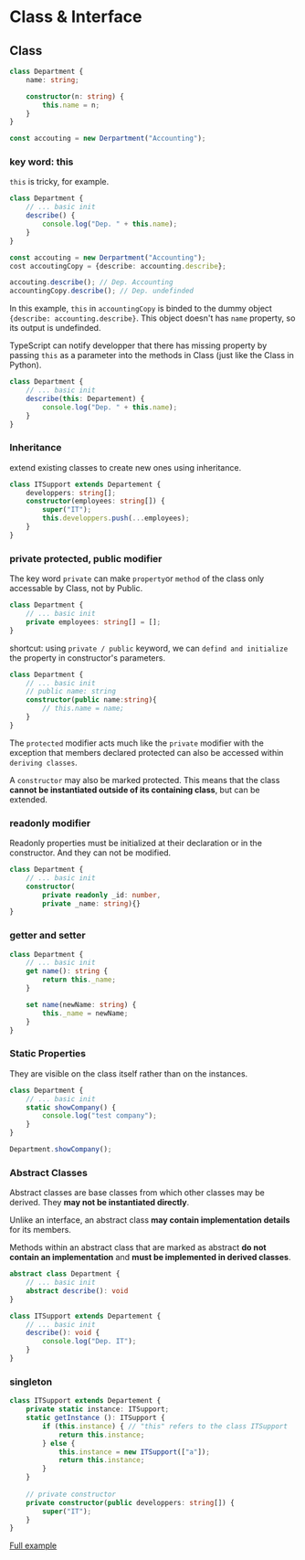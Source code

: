 # Class & Interface

## Class

```typescript
class Department {
    name: string;

    constructor(n: string) {
        this.name = n;
    }
}

const accouting = new Derpartment("Accounting");
```

### key word: this

`this` is tricky, for example. 

```typescript
class Department {
    // ... basic init
    describe() {
        console.log("Dep. " + this.name);
    }
}

const accouting = new Derpartment("Accounting");
cost accoutingCopy = {describe: accounting.describe};

accouting.describe(); // Dep. Accounting
accountingCopy.describe(); // Dep. undefinded
```
In this example, `this` in `accountingCopy` is binded to the dummy object `{describe: accounting.describe}`. This object doesn't has `name` property, so its output is undefinded. 

TypeScript can notify developper that there has missing property by passing `this` as a parameter into the methods in Class (just like the Class in Python).

```typescript
class Department {
    // ... basic init
    describe(this: Departement) {
        console.log("Dep. " + this.name);
    }
}
```

### Inheritance

extend existing classes to create new ones using inheritance.

```typescript
class ITSupport extends Departement {
    developpers: string[];
    constructor(employees: string[]) {
        super("IT");
        this.developpers.push(...employees);
    }
} 
```

### private protected, public modifier

The key word `private` can make `property`or `method` of the class only accessable by Class, not by Public.

```typescript
class Department {
    // ... basic init
    private employees: string[] = [];
}
```

shortcut: using `private / public` keyword, we can `defind and initialize` the property in constructor's parameters. 

```typescript
class Department {
    // ... basic init
    // public name: string
    constructor(public name:string){
        // this.name = name;
    }
}
```

The `protected` modifier acts much like the `private` modifier with the exception that members declared protected can also be accessed within `deriving classes`.

A `constructor` may also be marked protected. This means that the class **cannot be instantiated outside of its containing class**, but can be extended.

### readonly modifier

Readonly properties must be initialized at their declaration or in the constructor. And they can not be modified.

```typescript
class Department {
    // ... basic init
    constructor(
        private readonly _id: number, 
        private _name: string){}
}
```

### getter and setter

```typescript
class Department {
    // ... basic init
    get name(): string {
        return this._name;
    }

    set name(newName: string) {
        this._name = newName;
    }
}
```

### Static Properties

They are visible on the class itself rather than on the instances.

```typescript
class Department {
    // ... basic init
    static showCompany() {
        console.log("test company");
    }
}

Department.showCompany();
```

### Abstract Classes

Abstract classes are base classes from which other classes may be derived. They **may not be instantiated directly**.

Unlike an interface, an abstract class **may contain implementation details** for its members.

Methods within an abstract class that are marked as abstract **do not contain an implementation** and **must be implemented in derived classes**. 

```typescript
abstract class Department {
    // ... basic init
    abstract describe(): void
}

class ITSupport extends Departement {
    // ... basic init
    describe(): void {
        console.log("Dep. IT");
    }
}
```

### singleton

```typescript
class ITSupport extends Departement {
    private static instance: ITSupport;
    static getInstance (): ITSupport {
        if (this.instance) { // "this" refers to the class ITSupport
            return this.instance;
        } else {
            this.instance = new ITSupport(["a"]);
            return this.instance;
        }
    }
    
    // private constructor
    private constructor(public developpers: string[]) {
        super("IT");
    }
}
```

[Full example](../src/ts-class.ts)